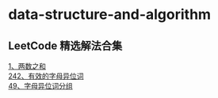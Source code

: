 # data-structure-and-algorithm

## LeetCode 精选解法合集

[1、两数之和](./leet-code/1、两数之和.md)<br/>
[242、有效的字母异位词](./leet-code/242、有效的字母异位词.md)<br/>
[49、字母异位词分组](./leet-code/49、字母异位词分组.md)<br/>
